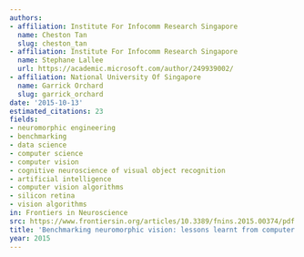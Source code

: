 ```yaml
---
authors:
- affiliation: Institute For Infocomm Research Singapore
  name: Cheston Tan
  slug: cheston_tan
- affiliation: Institute For Infocomm Research Singapore
  name: Stephane Lallee
  url: https://academic.microsoft.com/author/249939002/
- affiliation: National University Of Singapore
  name: Garrick Orchard
  slug: garrick_orchard
date: '2015-10-13'
estimated_citations: 23
fields:
- neuromorphic engineering
- benchmarking
- data science
- computer science
- computer vision
- cognitive neuroscience of visual object recognition
- artificial intelligence
- computer vision algorithms
- silicon retina
- vision algorithms
in: Frontiers in Neuroscience
src: https://www.frontiersin.org/articles/10.3389/fnins.2015.00374/pdf
title: 'Benchmarking neuromorphic vision: lessons learnt from computer vision'
year: 2015
---
```

